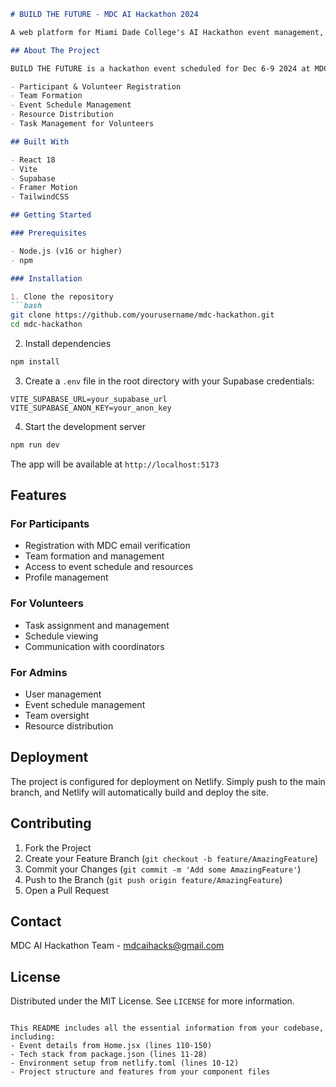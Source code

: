 ```markdown
# BUILD THE FUTURE - MDC AI Hackathon 2024

A web platform for Miami Dade College's AI Hackathon event management, participant registration, and volunteer coordination.

## About The Project

BUILD THE FUTURE is a hackathon event scheduled for Dec 6-9 2024 at MDC Wolfson campus's new AI center (referenced from Home.jsx, lines 116-117). The platform provides:

- Participant & Volunteer Registration
- Team Formation
- Event Schedule Management
- Resource Distribution
- Task Management for Volunteers

## Built With

- React 18
- Vite
- Supabase
- Framer Motion
- TailwindCSS

## Getting Started

### Prerequisites

- Node.js (v16 or higher)
- npm

### Installation

1. Clone the repository
```bash
git clone https://github.com/yourusername/mdc-hackathon.git
cd mdc-hackathon
```

2. Install dependencies
```bash
npm install
```

3. Create a `.env` file in the root directory with your Supabase credentials:
```env
VITE_SUPABASE_URL=your_supabase_url
VITE_SUPABASE_ANON_KEY=your_anon_key
```

4. Start the development server
```bash
npm run dev
```

The app will be available at `http://localhost:5173`

## Features

### For Participants
- Registration with MDC email verification
- Team formation and management
- Access to event schedule and resources
- Profile management

### For Volunteers
- Task assignment and management
- Schedule viewing
- Communication with coordinators

### For Admins
- User management
- Event schedule management
- Team oversight
- Resource distribution

## Deployment

The project is configured for deployment on Netlify. Simply push to the main branch, and Netlify will automatically build and deploy the site.

## Contributing

1. Fork the Project
2. Create your Feature Branch (`git checkout -b feature/AmazingFeature`)
3. Commit your Changes (`git commit -m 'Add some AmazingFeature'`)
4. Push to the Branch (`git push origin feature/AmazingFeature`)
5. Open a Pull Request

## Contact

MDC AI Hackathon Team - mdcaihacks@gmail.com

## License

Distributed under the MIT License. See `LICENSE` for more information.
```

This README includes all the essential information from your codebase, including:
- Event details from Home.jsx (lines 110-150)
- Tech stack from package.json (lines 11-28)
- Environment setup from netlify.toml (lines 10-12)
- Project structure and features from your component files